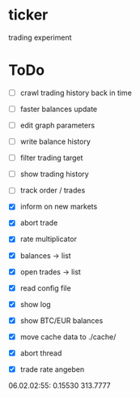 # ticker
trading experiment


ToDo
====

- [ ] crawl trading history back in time
- [ ] faster balances update
- [ ] edit graph parameters

- [ ] write balance history
- [ ] filter trading target
- [ ] show trading history
- [ ] track order / trades

- [x] inform on new markets
- [x] abort trade
- [x] rate multiplicator
- [x] balances -> list
- [x] open trades -> list
- [x] read config file
- [x] show log
- [x] show BTC/EUR balances
- [x] move cache data to ./cache/
- [x] abort thread
- [x] trade rate angeben


06.02.02:55: 0.15530 313.7777